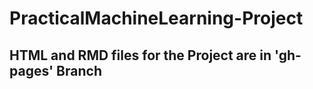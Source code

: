 # PracticalMachineLearning-Project


## HTML and RMD files for the Project are in 'gh-pages' Branch
